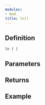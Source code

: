 ```yaml
---
modules:
- mod_
title: ln()
---
```


## Definition

    ln ( )

## Parameters

## Returns

## Example

```
```
